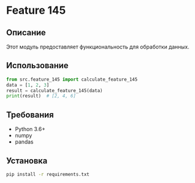 # Feature 145
## Описание
Этот модуль предоставляет функциональность для обработки данных.
## Использование
```python
from src.feature_145 import calculate_feature_145
data = [1, 2, 3]
result = calculate_feature_145(data)
print(result)  # [2, 4, 6]
```
## Требования
- Python 3.6+
- numpy
- pandas
## Установка
```bash
pip install -r requirements.txt
```